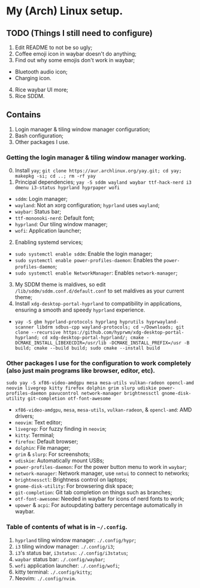 # My (Arch) Linux setup.

## TODO (Things I still need to configure)
1. Edit README to not be so ugly;
2. Coffee emoji icon in waybar doesn't do anything;
3. Find out why some emojis don't work in waybar;
- Bluetooth audio icon;
- Charging icon.
4. Rice waybar UI more;
5. Rice SDDM.

## Contains
1. Login manager & tiling window manager configuration;
2. Bash configuration;
3. Other packages I use.

### Getting the login manager & tiling window manager working.
0. Install `yay`;
`git clone https://aur.archlinux.org/yay.git; cd yay; makepkg -si; cd ..; rm -rf yay`
1. Principal dependencies;
`yay -S sddm wayland waybar ttf-hack-nerd i3 dmenu i3-status hyprland hyprpaper wofi`
- `sddm`: Login manager;
- `wayland`: Not an xorg configuration; `hyprland` uses `wayland`;
- `waybar`: Status bar;
- `ttf-mononoki-nerd`: Default font;
- `hyprland`: Our tiling window manager;
- `wofi`: Application launcher;
2. Enabling systemd services;
- `sudo systemctl enable sddm`: Enable the login manager;
- `sudo systemctl enable power-profiles-daemon`: Enables the `power-profiles-daemon`;
- `sudo systemctl enable NetworkManager`: Enables `network-manager`;
3. My SDDM theme is maldives, so edit `/lib/sddm/sddm.conf.d/default.conf` to set maldives as your current theme;
4. Install `xdg-desktop-portal-hyprland` to compatibility in applications, ensuring a smooth and speedy `hyprland` experience.
- `yay -S gbm hyprland-protocols hyprlang hyprutils hyprwayland-scanner libdrm sdbus-cpp wayland-protocols; cd ~/Downloads; git clone --recursive https://github.com/hyprwm/xdg-desktop-portal-hyprland; cd xdg-desktop-portal-hyprland/; cmake -DCMAKE_INSTALL_LIBEXECDIR=/usr/lib -DCMAKE_INSTALL_PREFIX=/usr -B build; cmake --build build; sudo cmake --install build`

### Other packages I use for the configuration to work completely (also just main programs like browser, editor, etc).
`sudo yay -S xf86-video-amdgpu mesa mesa-utils vulkan-radeon opencl-amd neovim livegrep kitty firefox dolphin grim slurp udiskie power-profiles-daemon pavucontrol network-manager brightnessctl gnome-disk-utility git-completion otf-font-awesome`
- `xf86-video-amdgpu`, `mesa`, `mesa-utils`, `vulkan-radeon`, & `opencl-amd`: AMD drivers;
- `neovim`: Text editor;
- `livegrep`: For fuzzy finding in `neovim`;
- `kitty`: Terminal;
- `firefox`: Default browser;
- `dolphin`: File manager;
- `grim` & `slurp`: For screenshots;
- `udiskie`: Automatically mount USBs;
- `power-profiles-daemon`: For the power button menu to work in `waybar`;
- `network-manager`: Network manager, use `nmtui` to connect to networks;
- `brightnessctl`: Brightness control on laptops;
- `gnome-disk-utility`: For browsering disk space;
- `git-completion`: Git tab completion on things such as branches;
- `otf-font-awesome`: Needed in waybar for icons of nerd fonts to work;
- `upower` & `acpi`: For autoupdating battery percentage automatically in waybar.

### Table of contents of what is in `~/.config`.
1. `hyprland` tiling window manager: `./.config/hypr`;
1. `i3` tiling window manager: `./.config/i3`;
1. `i3`'s status bar, `i3status`: `./.config/i3status`;
1. `waybar` status bar: `./.config/waybar`;
1. `wofi` application launcher: `./.config/wofi`;
1. kitty terminal: `./.config/kitty`;
1. Neovim: `./.config/nvim`.
